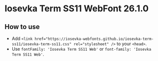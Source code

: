 # Iosevka Term SS11 WebFont 26.1.0

## How to use

- Add `<link href="https://iosevka-webfonts.github.io/iosevka-term-ss11/iosevka-term-ss11.css" rel="stylesheet" />` to your `<head>`.
- Use `fontFamily: 'Iosevka Term SS11 Web'` or `font-family: 'Iosevka Term SS11 Web'`.
